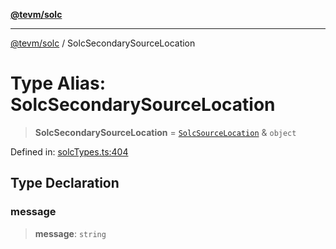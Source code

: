 [**@tevm/solc**](../README.md)

***

[@tevm/solc](../globals.md) / SolcSecondarySourceLocation

# Type Alias: SolcSecondarySourceLocation

> **SolcSecondarySourceLocation** = [`SolcSourceLocation`](SolcSourceLocation.md) & `object`

Defined in: [solcTypes.ts:404](https://github.com/evmts/compiler/blob/main/packages/solc/src/solcTypes.ts#L404)

## Type Declaration

### message

> **message**: `string`
